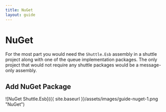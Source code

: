 ```yaml
---
title: NuGet
layout: guide
---
```

# NuGet

For the most part you would need the `Shuttle.Esb` assembly in a shuttle project along with one of the queue implementation packages.  The only project that would not require any shuttle packages would be a message-only assembly.

## Add NuGet Package

![NuGet Shuttle.Esb]({{ site.baseurl }}/assets/images/guide-nuget-1.png "NuGet")